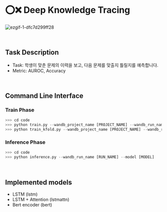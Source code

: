 # ⭕❌ **Deep Knowledge Tracing**
![ezgif-1-dfc7d299ff28](https://user-images.githubusercontent.com/63627253/119375251-8f2c8100-bcf5-11eb-89b7-583434f96171.gif)

</br>

## **Task Description**

- Task: 학생이 맞춘 문제의 이력을 보고, 다음 문제를 맞출지 틀릴지를 예측합니다.
- Metric: AUROC, Accuracy
  
</br>

## **Command Line Interface**

### **Train Phase**
```python
>>> cd code
>>> python train.py --wandb_project_name [PROJECT_NAME] --wandb_run_name [RUN_NAME] --model [MODEL]
>>> python train_kfold.py --wandb_project_name [PROJECT_NAME] --wandb_run_name [RUN_NAME] --model [MODEL] --kfold 5
```

### **Inference Phase**
```python
>>> cd code
>>> python inference.py --wandb_run_name [RUN_NAME] --model [MODEL]
```

</br>
  
## **Implemented models**
- LSTM (lstm)
- LSTM + Attention (lstmattn)
- Bert encoder (bert)
